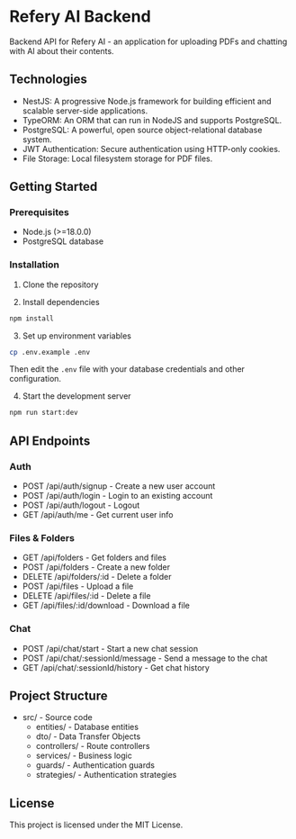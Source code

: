 # Refery AI Backend

Backend API for Refery AI - an application for uploading PDFs and chatting with AI about their contents.

## Technologies

- NestJS: A progressive Node.js framework for building efficient and scalable server-side applications.
- TypeORM: An ORM that can run in NodeJS and supports PostgreSQL.
- PostgreSQL: A powerful, open source object-relational database system.
- JWT Authentication: Secure authentication using HTTP-only cookies.
- File Storage: Local filesystem storage for PDF files.

## Getting Started

### Prerequisites

- Node.js (>=18.0.0)
- PostgreSQL database

### Installation

1. Clone the repository

2. Install dependencies
```bash
npm install
```

3. Set up environment variables
```bash
cp .env.example .env
```
Then edit the `.env` file with your database credentials and other configuration.

4. Start the development server
```bash
npm run start:dev
```

## API Endpoints

### Auth
- POST /api/auth/signup - Create a new user account
- POST /api/auth/login - Login to an existing account
- POST /api/auth/logout - Logout
- GET /api/auth/me - Get current user info

### Files & Folders
- GET /api/folders - Get folders and files
- POST /api/folders - Create a new folder
- DELETE /api/folders/:id - Delete a folder
- POST /api/files - Upload a file
- DELETE /api/files/:id - Delete a file
- GET /api/files/:id/download - Download a file

### Chat
- POST /api/chat/start - Start a new chat session
- POST /api/chat/:sessionId/message - Send a message to the chat
- GET /api/chat/:sessionId/history - Get chat history

## Project Structure

- src/ - Source code
  - entities/ - Database entities
  - dto/ - Data Transfer Objects
  - controllers/ - Route controllers
  - services/ - Business logic
  - guards/ - Authentication guards
  - strategies/ - Authentication strategies

## License

This project is licensed under the MIT License.
